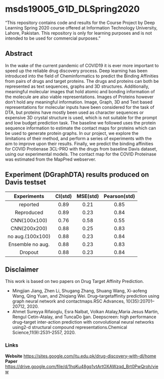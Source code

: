 # msds19005_G1D_DLSpring2020
“This repository contains code and results for the Course Project by Deep Learning Spring 2020 course offered at Information Technology University, Lahore, Pakistan. This repository is only for learning purposes and is not intended to be used for commercial purposes.”

## Abstract
In the wake of the current pandemic of COVID19 it is ever more important to speed up the reliable drug discovery process. Deep learning has been introduced into the field of Cheminformatics to predict the Binding Affinities from pairs of drugs and target proteins. The drugs and proteins can both be represented as text sequences, graphs and 3D structures. Additionally, meaningful molecular images that hold atomic and bonding information of the molecule are also viable representations. Images of Proteins however don’t hold any meaningful information. Image, Graph, 3D and Text based representations for molecular inputs have been considered for the task of DTA, but proteins have mostly been used as character sequences or expensive 3D crystal structure is used, which is not suitable for the prompt and low budget prediction task. The baseline we followed uses the protein sequence information to estimate the contact maps for proteins which can be used to generate protein graphs. In our project, we explore the limitations of their method, and perform a series of experiments with the aim to improve upon their results. Finally, we predict the binding affinities for COVID Protienase 3CL-PRO with the drugs from baseline Davis dataset, using our experimental models. The contact map for the COVID Proteinase was estimated from the MapPred webserver.

## Experiment (DGraphDTA) results produced on Davis testset
|Experiments | CI(std) | MSE(std) | Pearson(std)|
| :---: | :---: | :---: | :---: |
|reported | 0.89 | 0.21 | 0.85|
|Reproduced | 0.89 | 0.23 | 0.84|
|CNN(100x100) | 0.76 | 0.58 | 0.55|
|CNN(200x200) | 0.88 | 0.25 | 0.83|
|no aug.(100x100) | 0.88 | 0.23 | 0.84|
|Ensemble no aug. | 0.88 | 0.23 | 0.83|
|Dropout | 0.88 | 0.23 | 0.84|


## Disclaimer
This work is based on two papers on Drug Target Affinity Prediction. 
* Mingjian Jiang, Zhen Li, Shugang Zhang, Shuang Wang, Xi-aofeng Wang,  Qing Yuan,  and Zhiqiang Wei.   Drug–targetaffinity  prediction  using  graph  neural  network  and  contactmaps.RSC Advances, 10(35):20701–20712, 2020.
* Ahmet  Sureyya  Rifaioglu,   Esra  Nalbat,   Volkan  Atalay,Maria   Jesus   Martin,   Rengul   Cetin-Atalay,   and   TuncaDo ̆gan.   Deepscreen:  high  performance  drug–target  inter-action prediction with convolutional neural networks using2-d structural compound representations.Chemical Science,11(9):2531–2557, 2020.

### Links
**Website** https://sites.google.com/itu.edu.pk/drug-discovery-with-dl/home
**Paper** https://drive.google.com/file/d/1hqKu48gq1vtArtOXAWzqd_Brt0PwQroh/view

